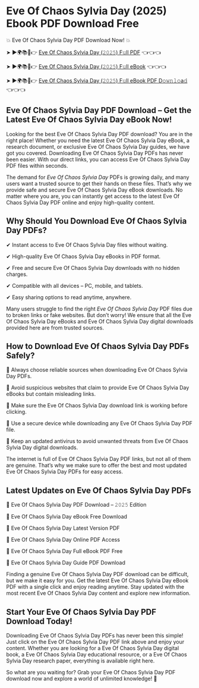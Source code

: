 # Eve Of Chaos Sylvia Day (2025) Ebook PDF Download Free

💥 Eve Of Chaos Sylvia Day PDF Download Now! 💥

➤ ►🌍📚📱👉 [Eve Of Chaos Sylvia Day (𝟸𝟶𝟸𝟻) F𝚞ll PDF](https://getpdf.xyz/eve-of-chaos-sylvia-day) 👈👈👈


➤ ►🌍📚📱👉 [Eve Of Chaos Sylvia Day (𝟸𝟶𝟸𝟻) F𝚞ll eBook](https://getpdf.xyz/eve-of-chaos-sylvia-day) 👈👈👈


➤ ►🌍📚📱👉 [Eve Of Chaos Sylvia Day (𝟸𝟶𝟸𝟻) F𝚞ll eBook PDF D𝚘𝚠𝚗𝚕𝚘a𝚍](https://getpdf.xyz/eve-of-chaos-sylvia-day) 👈👈👈


## Eve Of Chaos Sylvia Day PDF Download – Get the Latest Eve Of Chaos Sylvia Day eBook Now!

Looking for the best Eve Of Chaos Sylvia Day PDF download? You are in the right place! Whether you need the latest Eve Of Chaos Sylvia Day eBook, a research document, or exclusive Eve Of Chaos Sylvia Day guides, we have got you covered. Downloading Eve Of Chaos Sylvia Day PDFs has never been easier. With our direct links, you can access Eve Of Chaos Sylvia Day PDF files within seconds.

The demand for *Eve Of Chaos Sylvia Day* PDFs is growing daily, and many users want a trusted source to get their hands on these files. That’s why we provide safe and secure Eve Of Chaos Sylvia Day eBook downloads. No matter where you are, you can instantly get access to the latest Eve Of Chaos Sylvia Day PDF online and enjoy high-quality content.

## Why Should You Download Eve Of Chaos Sylvia Day PDFs?

✔ Instant access to Eve Of Chaos Sylvia Day files without waiting.

✔ High-quality Eve Of Chaos Sylvia Day eBooks in PDF format.

✔ Free and secure Eve Of Chaos Sylvia Day downloads with no hidden charges.

✔ Compatible with all devices – PC, mobile, and tablets.

✔ Easy sharing options to read anytime, anywhere.

Many users struggle to find the right *Eve Of Chaos Sylvia Day* PDF files due to broken links or fake websites. But don’t worry! We ensure that all the Eve Of Chaos Sylvia Day eBooks and Eve Of Chaos Sylvia Day digital downloads provided here are from trusted sources.

## How to Download Eve Of Chaos Sylvia Day PDFs Safely?

📌 Always choose reliable sources when downloading Eve Of Chaos Sylvia Day PDFs.

📌 Avoid suspicious websites that claim to provide Eve Of Chaos Sylvia Day eBooks but contain misleading links.

📌 Make sure the Eve Of Chaos Sylvia Day download link is working before clicking.

📌 Use a secure device while downloading any Eve Of Chaos Sylvia Day PDF file.

📌 Keep an updated antivirus to avoid unwanted threats from Eve Of Chaos Sylvia Day digital downloads.

The internet is full of Eve Of Chaos Sylvia Day PDF links, but not all of them are genuine. That’s why we make sure to offer the best and most updated Eve Of Chaos Sylvia Day PDFs for easy access.

## Latest Updates on Eve Of Chaos Sylvia Day PDFs

🔹 Eve Of Chaos Sylvia Day PDF Download – 𝟸𝟶𝟸𝟻 Edition

🔹 Eve Of Chaos Sylvia Day eBook Free Download

🔹 Eve Of Chaos Sylvia Day Latest Version PDF

🔹 Eve Of Chaos Sylvia Day Online PDF Access

🔹 Eve Of Chaos Sylvia Day Full eBook PDF Free

🔹 Eve Of Chaos Sylvia Day Guide PDF Download

Finding a genuine Eve Of Chaos Sylvia Day PDF download can be difficult, but we make it easy for you. Get the latest Eve Of Chaos Sylvia Day eBook PDF with a single click and enjoy reading anytime. Stay updated with the most recent Eve Of Chaos Sylvia Day content and explore new information.

## Start Your Eve Of Chaos Sylvia Day PDF Download Today!

Downloading Eve Of Chaos Sylvia Day PDFs has never been this simple! Just click on the Eve Of Chaos Sylvia Day PDF link above and enjoy your content. Whether you are looking for a Eve Of Chaos Sylvia Day digital book, a Eve Of Chaos Sylvia Day educational resource, or a Eve Of Chaos Sylvia Day research paper, everything is available right here.

So what are you waiting for? Grab your Eve Of Chaos Sylvia Day PDF download now and explore a world of unlimited knowledge! 🚀